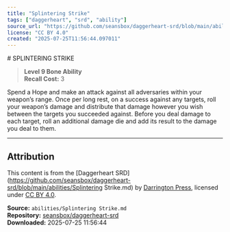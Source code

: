 ```yaml
---
title: "Splintering Strike"
tags: ["daggerheart", "srd", "ability"]
source_url: "https://github.com/seansbox/daggerheart-srd/blob/main/abilities/Splintering Strike.md"
license: "CC BY 4.0"
created: "2025-07-25T11:56:44.097011"
---
```


﻿# SPLINTERING STRIKE

> **Level 9 Bone Ability**  
> **Recall Cost:** 3

Spend a Hope and make an attack against all adversaries within your weapon’s range. Once per long rest, on a success against any targets, roll your weapon’s damage and distribute that damage however you wish between the targets you succeeded against. Before you deal damage to each target, roll an additional damage die and add its result to the damage you deal to them.

---

## Attribution

This content is from the [Daggerheart SRD](https://github.com/seansbox/daggerheart-srd/blob/main/abilities/Splintering Strike.md) by [Darrington Press](https://darringtonpress.com/), licensed under [CC BY 4.0](https://creativecommons.org/licenses/by/4.0/).

**Source:** `abilities/Splintering Strike.md`  
**Repository:** [seansbox/daggerheart-srd](https://github.com/seansbox/daggerheart-srd)  
**Downloaded:** 2025-07-25 11:56:44

